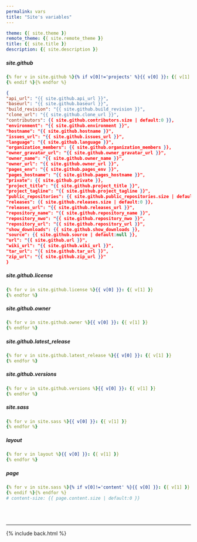 ```yaml
---
permalink: vars
title: "Site's variables"
---
```


<style>.markdown-body .highlight pre{max-height:400px}</style>

```yml
theme: {{ site.theme }}
remote_theme: {{ site.remote_theme }}
title: {{ site.title }}
description: {{ site.description }}
```

##### site.github

```yml
{% for v in site.github %}{% if v[0]!='projects' %}{{ v[0] }}: {{ v[1] }}
{% endif %}{% endfor %}
```

```json
{
"api_url": "{{ site.github.api_url }}",
"baseurl": "{{ site.github.baseurl }}",
"build_revision": "{{ site.github.build_revision }}",
"clone_url": "{{ site.github.clone_url }}",
"contributors": {{ site.github.contributors.size | default:0 }},
"environment": "{{ site.github.environment }}",
"hostname": "{{ site.github.hostname }}",
"issues_url": "{{ site.github.issues_url }}",
"language": "{{ site.github.language }}",
"organization_members": {{ site.github.organization_members }},
"owner_gravatar_url": "{{ site.github.owner_gravatar_url }}",
"owner_name": "{{ site.github.owner_name }}",
"owner_url": "{{ site.github.owner_url }}",
"pages_env": "{{ site.github.pages_env }}",
"pages_hostname": "{{ site.github.pages_hostname }}",
"private": {{ site.github.private }},
"project_title": "{{ site.github.project_title }}",
"project_tagline": "{{ site.github.project_tagline }}",
"public_repositories": {{ site.github.public_repositories.size | default:0 }},
"releases": {{ site.github.releases.size | default:0 }},
"releases_url": "{{ site.github.releases_url }}",
"repository_name": "{{ site.github.repository_name }}",
"repository_nwo": "{{ site.github.repository_nwo }}",
"repository_url": "{{ site.github.repository_url }}",
"show_downloads": {{ site.github.show_downloads }},
"source": {{ site.github.source | default:null }},
"url": "{{ site.github.url }}",
"wiki_url": "{{ site.github.wiki_url }}",
"tar_url": "{{ site.github.tar_url }}",
"zip_url": "{{ site.github.zip_url }}"
}
```

##### site.github.license

```yml
{% for v in site.github.license %}{{ v[0] }}: {{ v[1] }}
{% endfor %}
```

##### site.github.owner

```yml
{% for v in site.github.owner %}{{ v[0] }}: {{ v[1] }}
{% endfor %}
```

##### site.github.latest_release

```yml
{% for v in site.github.latest_release %}{{ v[0] }}: {{ v[1] }}
{% endfor %}
```

##### site.github.versions

```yml
{% for v in site.github.versions %}{{ v[0] }}: {{ v[1] }}
{% endfor %}
```

##### site.sass

```yml
{% for v in site.sass %}{{ v[0] }}: {{ v[1] }}
{% endfor %}
```

##### layout

```yml
{% for v in layout %}{{ v[0] }}: {{ v[1] }}
{% endfor %}
```

##### page

```yml
{% for v in site.sass %}{% if v[0]!='content' %}{{ v[0] }}: {{ v[1] }}
{% endif %}{% endfor %}
# content-size: {{ page.content.size | default:0 }}
```

<div style="margin-top:4rem"></div>

***

{% include back.html %}
